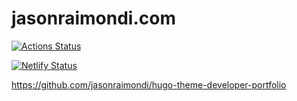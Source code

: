 # jasonraimondi.com

[![Actions Status](https://github.com/jasonraimondi/jasonraimondi.com/workflows/Docker%20Image%20CI/badge.svg)](https://github.com/jasonraimondi/jasonraimondi.com/actions)

[![Netlify Status](https://api.netlify.com/api/v1/badges/506f7a36-bdd9-468b-85b5-17f6a6869e88/deploy-status)](https://app.netlify.com/sites/zealous-almeida-a62681/deploys)

https://github.com/jasonraimondi/hugo-theme-developer-portfolio
